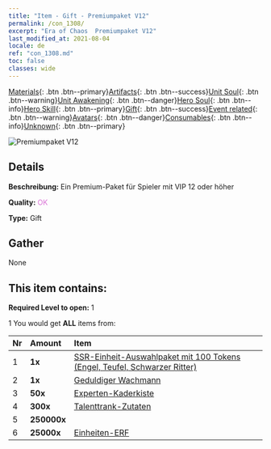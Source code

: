 ```yaml
---
title: "Item - Gift - Premiumpaket V12"
permalink: /con_1308/
excerpt: "Era of Chaos  Premiumpaket V12"
last_modified_at: 2021-08-04
locale: de
ref: "con_1308.md"
toc: false
classes: wide
---
```

 [Materials](/ItemsDE/){: .btn .btn--primary}[Artifacts](/ItemsDE/Artifacts/){: .btn .btn--success}[Unit Soul](/ItemsDE/UnitSoul/){: .btn .btn--warning}[Unit Awakening](/ItemsDE/UnitAwakening/){: .btn .btn--danger}[Hero Soul](/ItemsDE/HeroSoul/){: .btn .btn--info}[Hero Skill](/ItemsDE/HeroSkill/){: .btn .btn--primary}[Gift](/ItemsDE/Gift/){: .btn .btn--success}[Event related](/ItemsDE/Events/){: .btn .btn--warning}[Avatars](/ItemsDE/Avatars/){: .btn .btn--danger}[Consumables](/ItemsDE/Consumables/){: .btn .btn--info}[Unknown](/ItemsDE/Unknown/){: .btn .btn--primary}

 ![Premiumpaket V12](/images/t/i_905012.png)

## Details
 **Beschreibung:** Ein Premium-Paket für Spieler mit VIP 12 oder höher

 **Quality:** <span style="color: #DA70D6">OK</span>

 **Type:** Gift

## Gather

  None

## This item contains:

 **Required Level to open:** 1

 1 You would get **ALL** items  from:

  | Nr | Amount |     Item    |
  |:---|:-------|:------------|
  | 1 |  **1x** | [SSR-Einheit-Auswahlpaket mit 100 Tokens (Engel, Teufel, Schwarzer Ritter)](/ItemsDE/con_1321/) |  | 
  | 2 |  **1x** | [Geduldiger Wachmann](/ItemsDE/art_133/) |  | 
  | 3 |  **50x** | [Experten-Kaderkiste](/ItemsDE/con_776/) |  | 
  | 4 |  **300x** | [Talenttrank-Zutaten](/ItemsDE/con_1120/) |  | 
  | 5 |  **250000x** | <i class="fas fa-coins"/> |  | 
  | 6 |  **25000x** | [Einheiten-ERF](/ItemsDE/con_902/) |  | 
